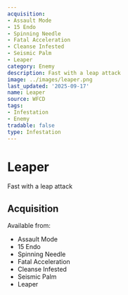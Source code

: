 ```yaml
---
acquisition:
- Assault Mode
- 15 Endo
- Spinning Needle
- Fatal Acceleration
- Cleanse Infested
- Seismic Palm
- Leaper
category: Enemy
description: Fast with a leap attack
image: ../images/leaper.png
last_updated: '2025-09-17'
name: Leaper
source: WFCD
tags:
- Infestation
- Enemy
tradable: false
type: Infestation
---
```


# Leaper

Fast with a leap attack

## Acquisition

Available from:
- Assault Mode
- 15 Endo
- Spinning Needle
- Fatal Acceleration
- Cleanse Infested
- Seismic Palm
- Leaper

